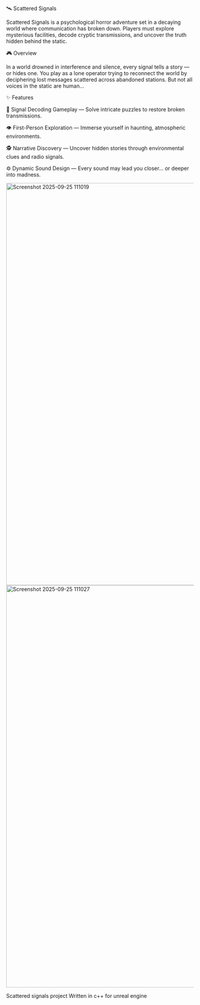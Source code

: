 

🛰️ Scattered Signals

Scattered Signals is a psychological horror adventure set in a decaying world where communication has broken down. Players must explore mysterious facilities, decode cryptic transmissions, and uncover the truth hidden behind the static.

🎮 Overview

In a world drowned in interference and silence, every signal tells a story — or hides one.
You play as a lone operator trying to reconnect the world by deciphering lost messages scattered across abandoned stations.
But not all voices in the static are human...

✨ Features

🧩 Signal Decoding Gameplay — Solve intricate puzzles to restore broken transmissions.

👁️ First-Person Exploration — Immerse yourself in haunting, atmospheric environments.

🕵️ Narrative Discovery — Uncover hidden stories through environmental clues and radio signals.

⚙️ Dynamic Sound Design — Every sound may lead you closer… or deeper into madness.



<img width="1919" height="1079" alt="Screenshot 2025-09-25 111019" src="https://github.com/user-attachments/assets/87d86232-73fc-485a-9ed6-994ef9247f94" />
<img width="1913" height="1079" alt="Screenshot 2025-09-25 111027" src="https://github.com/user-attachments/assets/499838be-46f8-4ffa-9ed7-57564f902c6f" />


Scattered signals project 
Written in c++ for unreal engine 
